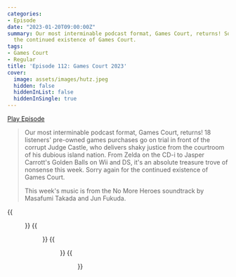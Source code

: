 ```yaml
---
categories:
- Episode
date: "2023-01-20T09:00:00Z"
summary: Our most interminable podcast format, Games Court, returns! Sorry again for
  the continued existence of Games Court.
tags:
- Games Court
- Regular
title: 'Episode 112: Games Court 2023'
cover: 
  image: assets/images/hutz.jpeg
  hidden: false
  hiddenInList: false
  hiddenInSingle: true
---
```


[Play Episode](https://www.patreon.com/posts/episode-112-2023-77379753)
> Our most interminable podcast format, Games Court, returns! 18 listeners' pre-owned games purchases go on trial in front of the corrupt Judge Castle, who delivers shaky justice from the courtroom of his dubious island nation. From Zelda on the CD-i to Jasper Carrott's Golden Balls on Wii and DS, it's an absolute treasure trove of nonsense this week. Sorry again for the continued existence of Games Court.
>
> This week's music is from the No More Heroes soundtrack by Masafumi Takada and Jun Fukuda.

{{<figure 
    src="/assets/images/hutz.jpeg" 
    caption="Image credit: Naeslyn" 
    alt="Can you imagine a world where Judge Castle doesn't murder my clients?" >}}
{{<figure 
    src="/assets/images/focus-group.jpeg" 
    caption="Image credit: Bjorn" 
    alt="So you want a down-to-earth show that's completely off the wall" >}}
{{<figure 
    src="/assets/images/pumpkin-heist.jpeg" 
    caption="Here is the pumpkin heist newspaper mentioned in this episode" 
    alt="Pumpkin Heist" >}}
{{<figure 
    src="/assets/images/10-for-10-euros.jpeg" 
    caption="Evidence of the 10 mostly cursed games for 10 Euros" 
    alt="Evidence of the 10 mostly cursed games for 10 Euros" >}}
